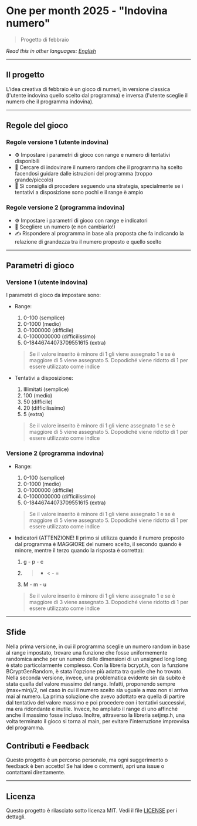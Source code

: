 # One per month 2025 - "Indovina numero"
>Progetto di febbraio


*Read this in other languages: [English](README.EN.md)*

---

## Il progetto
L'idea creativa di febbraio è un gioco di numeri, in versione classica (l'utente indovina quello scelto dal programma) e inversa (l'utente sceglie il numero che il programma indovina).

---

## Regole del gioco
### Regole versione 1 (utente indovina)
- ⚙ Impostare i parametri di gioco con range e numero di tentativi disponibili
- 🔢 Cercare di indovinare il numero random che il programma ha scelto facendosi guidare dalle istruzioni del programma (troppo grande/piccolo)
- 🧠 Si consiglia di procedere seguendo una strategia, specialmente se i tentativi a disposizione sono pochi e il range è ampio

### Regole versione 2 (programma indovina)
- ⚙ Impostare i parametri di gioco con range e indicatori
- 🔢 Scegliere un numero (e non cambiarlo!)
- ✍ Rispondere al programma in base alla proposta che fa indicando la relazione di grandezza tra il numero proposto e quello scelto

---

## Parametri di gioco
### Versione 1 (utente indovina)
I parametri di gioco da impostare sono:

- Range:
    1. 0-100 (semplice)
    2. 0-1000 (medio)
    3. 0-1000000 (difficile)
    4. 0-1000000000 (difficilissimo)
    5. 0-18446744073709551615 (extra)
    >Se il valore inserito è minore di 1 gli viene assegnato 1 e se è maggiore di 5 viene assegnato 5. Dopodiché viene ridotto di 1 per essere utilizzato come indice

- Tentativi a disposizione:
    1. Illimitati (semplice)
    2. 100 (medio)
    3. 50 (difficile)
    4. 20 (difficilissimo)
    5. 5 (extra)
    >Se il valore inserito è minore di 1 gli viene assegnato 1 e se è maggiore di 5 viene assegnato 5. Dopodiché viene ridotto di 1 per essere utilizzato come indice

### Versione 2 (programma indovina)
- Range:
    1. 0-100 (semplice)
    2. 0-1000 (medio)
    3. 0-1000000 (difficile)
    4. 0-1000000000 (difficilissimo)
    5. 0-18446744073709551615 (extra)
    >Se il valore inserito è minore di 1 gli viene assegnato 1 e se è maggiore di 5 viene assegnato 5. Dopodiché viene ridotto di 1 per essere utilizzato come indice

- Indicatori (ATTENZIONE! Il primo si utilizza quando il numero proposto dal programma è MAGGIORE del numero scelto, il secondo quando è minore, mentre il terzo quando la risposta è corretta):
    1. g - p - c
    2. > - < - =
    3. M - m - u
    >Se il valore inserito è minore di 1 gli viene assegnato 1 e se è maggiore di 3 viene assegnato 3. Dopodiché viene ridotto di 1 per essere utilizzato come indice

---

## Sfide
Nella prima versione, in cui il programma sceglie un numero random in base al range impostato, trovare una funzione che fosse uniformemente randomica anche per un numero delle dimensioni di un unsigned long long è stato particolarmente complesso. Con la libreria bcrypt.h, con la funzione BCryptGenRandom, è stata l'opzione più adatta tra quelle che ho trovato.
Nella seconda versione, invece, una problematica evidente sin da subito è stata quella del valore massimo del range. Infatti, proponendo sempre (max+min)/2, nel caso in cui il numero scelto sia uguale a max non si arriva mai al numero. La prima soluzione che avevo adottato era quella di partire dal tentativo del valore massimo e poi procedere con i tentativi successivi, ma era ridondante e inutile. Invece, ho ampliato il range di uno affinché anche il massimo fosse incluso.
Inoltre, attraverso la libreria setjmp.h, una volta terminato il gioco si torna al main, per evitare l'interruzione improvvisa del programma.

## Contributi e Feedback
Questo progetto è un percorso personale, ma ogni suggerimento o feedback è ben accetto! Se hai idee o commenti, apri una issue o contattami direttamente.

---

## Licenza
Questo progetto è rilasciato sotto licenza MIT. Vedi il file [LICENSE](LICENSE) per i dettagli.
